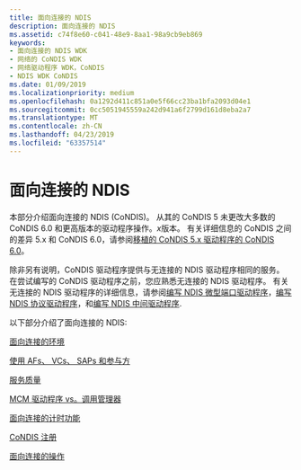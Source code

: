 ```yaml
---
title: 面向连接的 NDIS
description: 面向连接的 NDIS
ms.assetid: c74f8e60-c041-48e9-8aa1-98a9cb9eb869
keywords:
- 面向连接的 NDIS WDK
- 网络的 CoNDIS WDK
- 网络驱动程序 WDK，CoNDIS
- NDIS WDK CoNDIS
ms.date: 01/09/2019
ms.localizationpriority: medium
ms.openlocfilehash: 0a1292d411c851a0e5f66cc23ba1bfa2093d04e1
ms.sourcegitcommit: 0cc5051945559a242d941a6f2799d161d8eba2a7
ms.translationtype: MT
ms.contentlocale: zh-CN
ms.lasthandoff: 04/23/2019
ms.locfileid: "63357514"
---
```

# <a name="connection-oriented-ndis"></a>面向连接的 NDIS





本部分介绍面向连接的 NDIS (CoNDIS)。 从其的 CoNDIS 5 未更改大多数的 CoNDIS 6.0 和更高版本的驱动程序操作。*x*版本。 有关详细信息的 CoNDIS 之间的差异 5.x 和 CoNDIS 6.0，请参阅[移植的 CoNDIS 5.x 驱动程序的 CoNDIS 6.0](https://docs.microsoft.com/previous-versions/windows/hardware/network/porting-a-condis-5-x-driver-to-condis-6-0)。

除非另有说明，CoNDIS 驱动程序提供与无连接的 NDIS 驱动程序相同的服务。 在尝试编写的 CoNDIS 驱动程序之前，您应熟悉无连接的 NDIS 驱动程序。 有关无连接的 NDIS 驱动程序的详细信息，请参阅[编写 NDIS 微型端口驱动程序](writing-ndis-miniport-drivers.md)，[编写 NDIS 协议驱动程序](writing-ndis-protocol-drivers.md)，和[编写 NDIS 中间驱动程序](writing-ndis-intermediate-drivers.md).

以下部分介绍了面向连接的 NDIS:

[面向连接的环境](connection-oriented-environment.md)

[使用 AFs、 VCs、 SAPs 和参与方](using-afs--vcs--saps--and-parties.md)

[服务质量](quality-of-service.md)

[MCM 驱动程序 vs。调用管理器](mcm-drivers-vs--call-managers.md)

[面向连接的计时功能](connection-oriented-timing-features.md)

[CoNDIS 注册](condis-registration.md)

[面向连接的操作](connection-oriented-operations.md)

 

 





